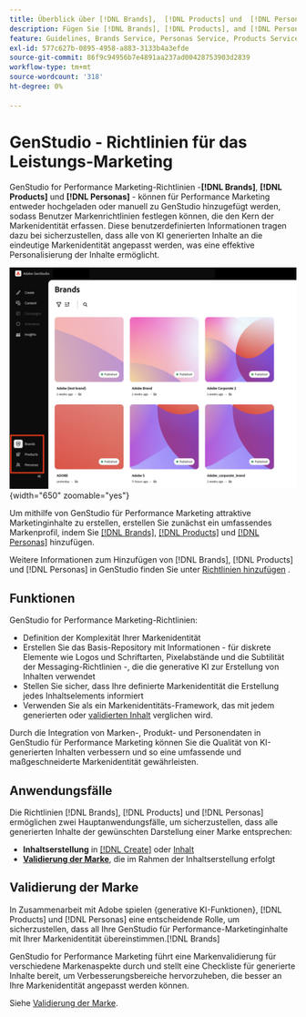 ```yaml
---
title: Überblick über [!DNL Brands],  [!DNL Products] und  [!DNL Personas]
description: Fügen Sie [!DNL Brands], [!DNL Products], and [!DNL Personas] zu GenStudio for Performance Marketing hinzu, um ein umfassendes Markenprofil zu erstellen, das alle Aspekte der Markendarstellung umfasst.
feature: Guidelines, Brands Service, Personas Service, Products Service
exl-id: 577c627b-0895-4958-a883-3133b4a3efde
source-git-commit: 86f9c94956b7e4891aa237ad00428753903d2839
workflow-type: tm+mt
source-wordcount: '318'
ht-degree: 0%

---
```


# GenStudio - Richtlinien für das Leistungs-Marketing

GenStudio for Performance Marketing-Richtlinien -**[!DNL Brands]**, **[!DNL Products]** und **[!DNL Personas]** - können für Performance Marketing entweder hochgeladen oder manuell zu GenStudio hinzugefügt werden, sodass Benutzer Markenrichtlinien festlegen können, die den Kern der Markenidentität erfassen. Diese benutzerdefinierten Informationen tragen dazu bei sicherzustellen, dass alle von KI generierten Inhalte an die eindeutige Markenidentität angepasst werden, was eine effektive Personalisierung der Inhalte ermöglicht.

![Richtlinien in GenStudio für Leistungsmarketing](/help/assets/guidelines.png){width="650" zoomable="yes"}

Um mithilfe von GenStudio für Performance Marketing attraktive Marketinginhalte zu erstellen, erstellen Sie zunächst ein umfassendes Markenprofil, indem Sie [[!DNL Brands]](/help/user-guide/guidelines/brands.md), [[!DNL Products]](/help/user-guide/guidelines/products.md) und [[!DNL Personas]](/help/user-guide/guidelines/personas.md) hinzufügen.

Weitere Informationen zum Hinzufügen von [!DNL Brands], [!DNL Products] und [!DNL Personas] in GenStudio finden Sie unter [Richtlinien hinzufügen](/help/user-guide/guidelines/add-guidelines.md) .

## Funktionen

GenStudio for Performance Marketing-Richtlinien:

* Definition der Komplexität Ihrer Markenidentität
* Erstellen Sie das Basis-Repository mit Informationen - für diskrete Elemente wie Logos und Schriftarten, Pixelabstände und die Subtilität der Messaging-Richtlinien -, die die generative KI zur Erstellung von Inhalten verwendet
* Stellen Sie sicher, dass Ihre definierte Markenidentität die Erstellung jedes Inhaltselements informiert
* Verwenden Sie als ein Markenidentitäts-Framework, das mit jedem generierten oder [validierten Inhalt](#brand-validation) verglichen wird.

Durch die Integration von Marken-, Produkt- und Personendaten in GenStudio für Performance Marketing können Sie die Qualität von KI-generierten Inhalten verbessern und so eine umfassende und maßgeschneiderte Markenidentität gewährleisten.

## Anwendungsfälle

Die Richtlinien [!DNL Brands], [!DNL Products] und [!DNL Personas] ermöglichen zwei Hauptanwendungsfälle, um sicherzustellen, dass alle generierten Inhalte der gewünschten Darstellung einer Marke entsprechen:

* **Inhaltserstellung** in [[!DNL Create]](/help/user-guide/create/overview.md) oder [Inhalt](/help/user-guide/content/overview.md)
* [**Validierung der Marke**](#brand-validation), die im Rahmen der Inhaltserstellung erfolgt

## Validierung der Marke

In Zusammenarbeit mit Adobe spielen {generative KI-Funktionen}, [!DNL Products] und [!DNL Personas] eine entscheidende Rolle, um sicherzustellen, dass all Ihre GenStudio für Performance-Marketinginhalte mit Ihrer Markenidentität übereinstimmen.[!DNL Brands]

GenStudio for Performance Marketing führt eine Markenvalidierung für verschiedene Markenaspekte durch und stellt eine Checkliste für generierte Inhalte bereit, um Verbesserungsbereiche hervorzuheben, die besser an Ihre Markenidentität angepasst werden können.

Siehe [Validierung der Marke](/help/user-guide/guidelines/brand-validation.md).
